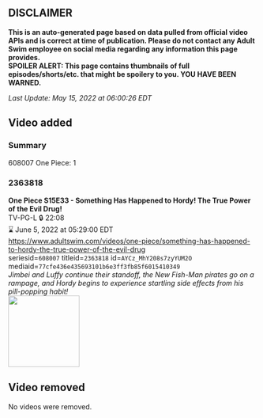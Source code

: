 ## DISCLAIMER
**This is an auto-generated page based on data pulled from official video APIs and is correct at time of publication. Please do not contact any Adult Swim employee on social media regarding any information this page provides.**  
**SPOILER ALERT: This page contains thumbnails of full episodes/shorts/etc. that might be spoilery to you. YOU HAVE BEEN WARNED.**  

_Last Update: May 15, 2022 at 06:00:26 EDT_
## Video added
### Summary
608007 One Piece: 1  
### 2363818
**One Piece S15E33 - Something Has Happened to Hordy! The True Power of the Evil Drug!**  
TV-PG-L 🔒 22:08  
⌛ June 5, 2022 at 05:29:00 EDT  
https://www.adultswim.com/videos/one-piece/something-has-happened-to-hordy-the-true-power-of-the-evil-drug  
seriesid=`608007` titleid=`2363818` id=`AYCz_MhY208s7zyYUM2O` mediaid=`77cfe436e435693101b6e3ff3fb85f6015410349`  
_Jimbei and Luffy continue their standoff, the New Fish-Man pirates go on a rampage, and Hordy begins to experience startling side effects from his pill-popping habit!_  
<a href="https://media.cdn.adultswim.com/uploads/20220511/thumbnails/2_225111238394-OnePiece_550_SomethingHasHappenedToHordyTheTruePowerOfTheEvilDrug.png"><img src="https://media.cdn.adultswim.com/uploads/20220511/thumbnails/2_225111238394-OnePiece_550_SomethingHasHappenedToHordyTheTruePowerOfTheEvilDrug.png" height="144px" /></a>
## Video removed
No videos were removed.  
